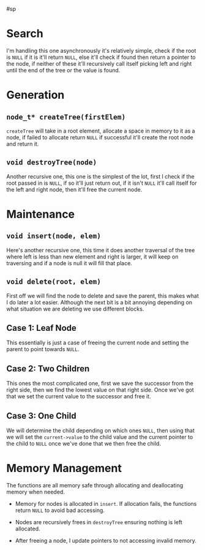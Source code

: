 #sp 
# Search
I'm handling this one asynchronously it's relatively simple, check if the root is `NULL` if it is it'll return `NULL`, else it'll check if found then return a pointer to the node, if neither of these it'll recursively call itself picking left and right until the end of the tree or the value is found.

# Generation

## `node_t* createTree(firstElem)`
`createTree` will take in a root element, allocate a space in memory to it as a node, if failed to allocate return `NULL` if successful it'll create the root node and return it.

## `void destroyTree(node)`
Another recursive one, this one is the simplest of the lot, first I check if the root passed in is `NULL`, if so it'll just return out, if it isn't `NULL` it'll call itself for the left and right node, then it'll free the current node.

# Maintenance
## `void insert(node, elem)`
Here's another recursive one, this time it does another traversal of the tree where left is less than new element and right is larger, it will keep on traversing and if a node is null it will fill that place.

## `void delete(root, elem)`
First off we will find the node to delete and save the parent, this makes what I do later a lot easier. Although the next bit is a bit annoying depending on what situation we are deleting we use different blocks.
## Case 1: Leaf Node
This essentially is just a case of freeing the current node and setting the parent to point towards `NULL`.
## Case 2: Two Children
This ones the most complicated one, first we save the successor from the right side, then we find the lowest value on that right side. Once we've got that we set the current value to the successor and free it.
## Case 3: One Child
We will determine the child depending on which ones `NULL`,  then using that we will set the `current->value` to the child value and the current pointer to the child to `NULL` once we've done that we then free the child.

# Memory Management

The functions are all memory safe through allocating and deallocating memory when needed. 

- Memory for nodes is allocated in `insert`. If allocation fails, the functions return `NULL` to avoid bad accessing.

- Nodes are recursively frees in `destroyTree` ensuring nothing is left allocated.

- After freeing a node, I update pointers to not accessing invalid memory.